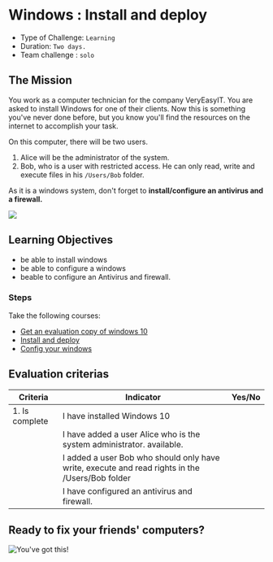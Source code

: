 # Windows : Install and deploy

- Type of Challenge: `Learning` 
- Duration: `Two days.`
- Team challenge : `solo`

## The Mission
You work as a computer technician for the company VeryEasyIT. You are asked to install Windows for one of their clients. 
Now this is something you've never done before, but you know you'll find the resources on the internet to accomplish your task.  

On this computer, there will be two users. 
1. Alice will be the administrator of the system. 
2. Bob, who is a user with restricted access. 
He can only read, write and execute files in his ``/Users/Bob`` folder.

As it is a windows system, don't forget to **install/configure an antivirus and a firewall.**

![](https://d1fmx1rbmqrxrr.cloudfront.net/cnet/i/edit/2016/02/windows-3-1-archive.png)

## Learning Objectives 
- be able to install windows
- be able to configure a windows
- beable to configure an Antivirus and firewall.

### Steps
Take the following courses: 
* [Get an evaluation copy of windows 10](https://www.microsoft.com/en-us/evalcenter/evaluate-windows-10-enterprise)
* [Install and deploy](https://openclassrooms.com/en/courses/1733521-installez-et-deployez-windows-10)
* [Config your windows](https://openclassrooms.com/en/courses/5668856-exploitez-votre-pc-avec-windows-10)

## Evaluation criterias
| Criteria       | Indicator                                                                             | Yes/No |
|----------------|---------------------------------------------------------------------------------------|--------|
| 1. Is complete | I have installed Windows 10                                     |        |
|                | I have added a user Alice who is the system administrator. available.                                           |        |
|                | I added a user Bob who should only have write, execute and read rights in the /Users/Bob folder                              					                 |        |
| | I have configured an antivirus and firewall.

## Ready to fix your friends' computers? 


![You've got this!](https://media.giphy.com/media/hpF9R9M1PHN5e5liSx/giphy.gif)